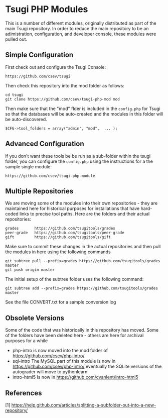 
Tsugi PHP Modules
=================

This is a number of different modules, originally distributed as part of the
main Tsugi repository.  In order to reduce the main repository to be an 
adimistration, configuration, and developer console, these modules 
were pulled out.

Simple Configuration
--------------------

First check out and configure the Tsugi Console:

    https://github.com/csev/tsugi

Then check this repository into the mod folder as follows:

    cd tsugi
    git clone https://github.com/csev/tsugi-php-mod mod

Then make sure that the "mod" flder is included in the `config.php`
for Tsugi so that the databases will be auto-created and the modules
in this folder will be auto-discovered.

    $CFG->tool_folders = array("admin", "mod",  ... );

Advanced Configuration
----------------------

If you don't want these tools be be run as a sub-folder within the 
tsugi folder, you can configure the `config.php` using the instructions
for a the sample single module:

    https://github.com/csev/tsugi-php-module

Multiple Repositories
---------------------

We are moving some of the modules into their own repositories - they 
are maintained here for historical purposes for installations that have
hard-coded links to precise tool paths.  Here are the folders and their
actual repositories:

    grades       https://github.com/tsugitools/grades
    peer-grade   https://github.com/tsugitools/peer-grade
    gift         https://github.com/tsugitools/gift

Make sure to commit these changes in the actual repositories and then
pull the modules in here using the following commands

    git subtree pull --prefix=grades https://github.com/tsugitools/grades master
    git push origin master

The initial setup of the subtree folder uses the following command:

    git subtree add --prefix=grades https://github.com/tsugitools/grades master

See the file CONVERT.txt for a sample conversion log

Obsolete Versions
-----------------

Some of the code that was historically in this repository has moved.  Some of
the folders have been deleted here - others are here for archival purposes
for a while

* php-intro is now moved into the mod folder of https://github.com/csev/php-intro/
* sql-intro The MySQL part of this module is now in https://github.com/csev/php-intro/
eventually the SQLite versions of the autograder will move to pythonlearn
* intro-html5 Is now in https://github.com/cvanlent/intro-html5

References
----------

[1] https://help.github.com/articles/splitting-a-subfolder-out-into-a-new-repository/

